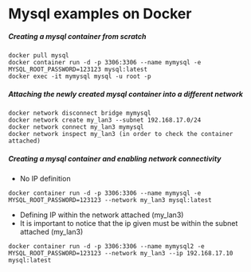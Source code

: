 # Mysql examples on Docker 

##### Creating a mysql container from scratch
```
docker pull mysql
docker container run -d -p 3306:3306 --name mymysql -e MYSQL_ROOT_PASSWORD=123123 mysql:latest
docker exec -it mymysql mysql -u root -p
```
##### Attaching the newly created mysql container into a different network
```
docker network disconnect bridge mymysql
docker network create my_lan3 --subnet 192.168.17.0/24
docker network connect my_lan3 mymysql
docker network inspect my_lan3 (in order to check the container attached)
```
##### Creating a mysql container and enabling network connectivity
- No IP definition
```
docker container run -d -p 3306:3306 --name mymysql -e MYSQL_ROOT_PASSWORD=123123 --network my_lan3 mysql:latest
```
- Defining IP within the network attached (my_lan3)
- It is important to notice that the ip given must be within the subnet attached (my_lan3)
```
docker container run -d -p 3306:3306 --name mymysql2 -e MYSQL_ROOT_PASSWORD=123123 --network my_lan3 --ip 192.168.17.10 mysql:latest
```
